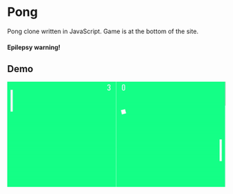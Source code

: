# Pong
Pong clone written in JavaScript.
Game is at the bottom of the site.
#### Epilepsy warning!

## Demo
![demo](demo.gif)
